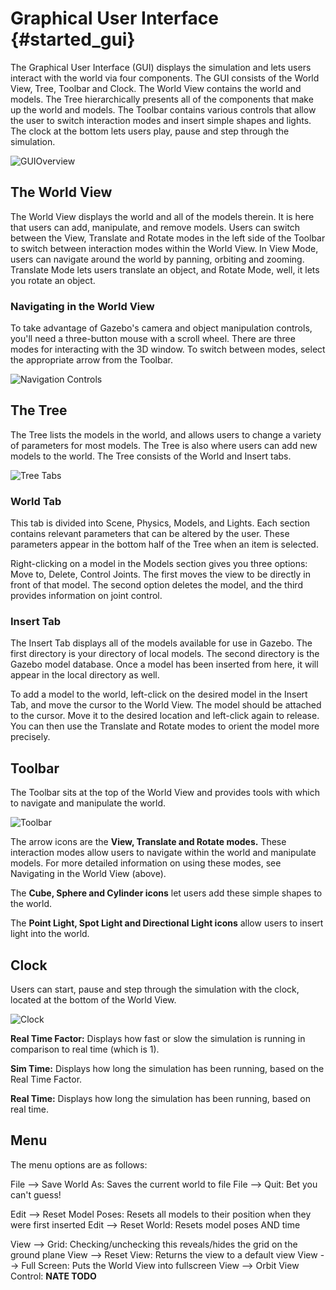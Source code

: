 Graphical User Interface {#started_gui}
======================
The Graphical User Interface (GUI) displays the simulation and lets users interact with the world via four components.  The GUI consists of the World View, Tree, Toolbar and Clock. The World View contains the world and models. The Tree hierarchically presents all of the components that make up the world and models. The Toolbar contains various controls that allow the user to switch interaction modes and insert simple shapes and lights. The clock at the bottom lets users play, pause and step through the simulation.

![GUIOverview](GUIwithLabels.png "Labeled GUI")


## The World View
The World View displays the world and all of the models therein. It is here that users can add, manipulate, and remove models. Users can switch between the View, Translate and Rotate modes in the left side of the Toolbar to switch between interaction modes within the World View. In View Mode, users can navigate around the world by panning, orbiting and zooming. Translate Mode lets users translate an object, and Rotate Mode, well, it lets you rotate an object. 

<!-- When an object is selected in the World View (by left-clicking in View Mode, or left-pressing in Translate or Rotate Modes), it is outlined in white. -->  

### Navigating in the World View
To take advantage of Gazebo's camera and object manipulation controls, you'll need a three-button mouse with a scroll wheel. There are three modes for interacting with the 3D window. To switch between modes, select the appropriate arrow from the Toolbar.

![Navigation Controls](GUIMouseControls.png "Navigation Controls")


## The Tree
The Tree lists the models in the world, and allows users to change a variety of parameters for most models. The Tree is also where users can add new models to the world. The Tree consists of the World and Insert tabs. 

![Tree Tabs](TreeTabs.png "Tree Tabs")

### World Tab
This tab is divided into Scene, Physics, Models, and Lights. Each section contains relevant parameters that can be altered by the user. These parameters appear in the bottom half of the Tree when an item is selected. 


Right-clicking on a model in the Models section gives you three options: Move to, Delete, Control Joints. The first moves the view to be directly in front of that model. The second option deletes the model, and the third provides information on joint control.


### Insert Tab
The Insert Tab displays all of the models available for use in Gazebo. The first directory is your directory of local models. The second directory is the Gazebo model database. Once a model has been inserted from here, it will appear in the local directory as well.

To add a model to the world, left-click on the desired model in the Insert Tab, and move the cursor to the World View. The model should be attached to the cursor. Move it to the desired location and left-click again to release. You can then use the Translate and Rotate modes to orient the model more precisely.  


## Toolbar
The Toolbar sits at the top of the World View and provides tools with which to navigate and manipulate the world. 

![Toolbar](Toolbar.png "Toolbar")

The arrow icons are the **View, Translate and Rotate modes.** These interaction modes allow users to navigate within the world and manipulate models. For more detailed information on using these modes, see Navigating in the World View (above). 

The **Cube, Sphere and Cylinder icons** let users add these simple shapes to the world. 

The **Point Light, Spot Light and Directional Light icons** allow users to insert light into the world. 


## Clock
Users can start, pause and step through the simulation with the clock, located at the bottom of the World View. 

![Clock](Clock.png "Clock")

**Real Time Factor:** Displays how fast or slow the simulation is running in comparison to real time (which is 1).

**Sim Time:** Displays how long the simulation has been running, based on the Real Time Factor.

**Real Time:** Displays how long the simulation has been running, based on real time.


## Menu

The menu options are as follows: 

File --> Save World As: Saves the current world to file
File --> Quit: Bet you can't guess!

Edit --> Reset Model Poses: Resets all models to their position when they were first inserted
Edit --> Reset World: Resets model poses AND time

View --> Grid: Checking/unchecking this reveals/hides the grid on the ground plane
View --> Reset View: Returns the view to a default view 
View --> Full Screen: Puts the World View into fullscreen
View --> Orbit View Control: **NATE TODO**


<!--Mention Snap to Grid -->



<!-- **Coming in a future release…** 

The Text Editor

The Console/Debug Window -->





